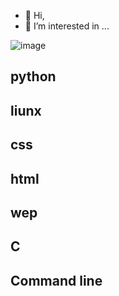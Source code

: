 - 👋 Hi,
- 👀 I’m interested in ...

![image](https://github.com/mohamehk-77/mohamehk-77/assets/138592092/1be5479c-b534-451e-a8b9-4286b2640012)


## python 
## liunx
## css
## html
## wep
## C
## Command line
